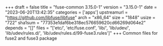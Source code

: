 +++
draft = false
title = "fuse-common 3.15.0-1"
version = "3.15.0-1"
date = "2023-06-20T13:42:35"
categories = ['apps']
upstreamurl = "https://github.com/libfuse/libfuse"
arch = "x86_64"
size = "1848"
usize = "722"
sha1sum = "77353e1daf6be318ec576659620cd66269d064e2"
depends = "[]"
files = "['etc/', 'etc/fuse.conf', 'lib/', 'lib/udev/', 'lib/udev/rules.d/', 'lib/udev/rules.d/99-fuse3.rules']"
+++
Common files for fuse2 and fuse3 package